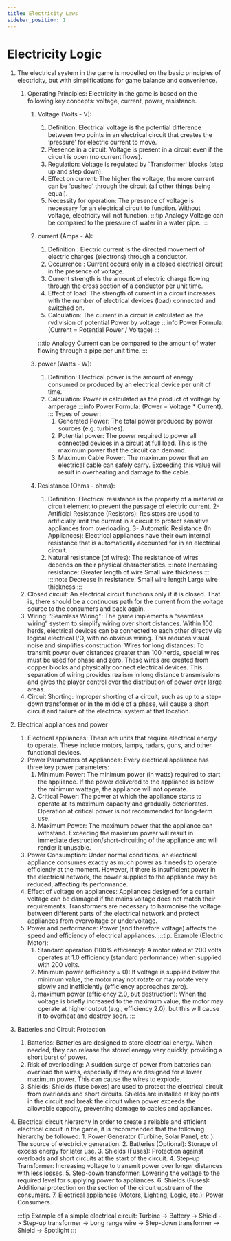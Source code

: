 ```yaml
---
title: Electricity Laws
sidebar_position: 1
---
```


# Electricity Logic
1. The electrical system in the game is modelled on the basic principles of electricity, but with simplifications for game balance and convenience.
    1. Operating Principles: 
     Electricity in the game is based on the following key concepts: voltage, current, power, resistance.
        1. Voltage (Volts - V):
            1. Definition: Electrical voltage is the potential difference between two points in an electrical circuit that creates the ‘pressure’ for electric current to move.
            2. Presence in a circuit: Voltage is present in a circuit even if the circuit is open (no current flows).
            3. Regulation: Voltage is regulated by `Transformer' blocks (step up and step down).
            4. Effect on current: The higher the voltage, the more current can be ‘pushed’ through the circuit (all other things being equal).
            5. Necessity for operation: The presence of voltage is necessary for an electrical circuit to function. Without voltage, electricity will not function.
            :::tip
            Analogy
            Voltage can be compared to the pressure of water in a water pipe.
            :::
        2. current (Amps - A):
            1. Definition : Electric current is the directed movement of electric charges (electrons) through a conductor.
            2. Occurrence : Current occurs only in a closed electrical circuit in the presence of voltage.
            3. Current strength is the amount of electric charge flowing through the cross section of a conductor per unit time.
            4. Effect of load: The strength of current in a circuit increases with the number of electrical devices (load) connected and switched on.
            5. Calculation: The current in a circuit is calculated as the rvdivision of potential Power by voltage 
            :::info
            Power Formula:
            (Current = Potential Power / Voltage)
            :::

            :::tip
            Analogy
            Current can be compared to the amount of water flowing through a pipe per unit time.
            :::
        3. power (Watts - W):
            1. Definition: Electrical power is the amount of energy consumed or produced by an electrical device per unit of time.
            2. Calculation: Power is calculated as the product of voltage by amperage 
            :::info
            Power Formula:
            (Power = Voltage * Current).
            :::
            Types of power:
                1. Generated Power: The total power produced by power sources (e.g. turbines).
                2. Potential power: The power required to power all connected devices in a circuit at full load. This is the maximum power that the circuit can demand.
                3. Maximum Cable Power: The maximum power that an electrical cable can safely carry. Exceeding this value will result in overheating and damage to the cable.
        4. Resistance (Ohms - ohms):
            1. Definition: Electrical resistance is the property of a material or circuit element to prevent the passage of electric current.
            2- Artificial Resistance (Resistors): Resistors are used to artificially limit the current in a circuit to protect sensitive appliances from overloading.
            3- Automatic Resistance (In Appliances): Electrical appliances have their own internal resistance that is automatically accounted for in an electrical circuit.
            4. Natural resistance (of wires): The resistance of wires depends on their physical characteristics.
                :::note
                Increasing resistance:
                    Greater length of wire
                    Small wire thickness
                :::
                ::::note
                Decrease in resistance:
                    Small wire length
                    Large wire thickness
                :::
    2. Closed circuit: An electrical circuit functions only if it is closed. That is, there should be a continuous path for the current from the voltage source to the consumers and back again.
    3. Wiring:
        ‘Seamless Wiring": The game implements a “seamless wiring” system to simplify wiring over short distances. Within 100 herds, electrical devices can be connected to each other directly via logical electrical I/O, with no obvious wiring. This reduces visual noise and simplifies construction.
        Wires for long distances: To transmit power over distances greater than 100 herds, special wires must be used for phase and zero. These wires are created from copper blocks and physically connect electrical devices. This separation of wiring provides realism in long distance transmissions and gives the player control over the distribution of power over large areas.
    4. Circuit Shorting: Improper shorting of a circuit, such as up to a step-down transformer or in the middle of a phase, will cause a short circuit and failure of the electrical system at that location.
2. Electrical appliances and power
    1. Electrical appliances: These are units that require electrical energy to operate. These include motors, lamps, radars, guns, and other functional devices.
    2. Power Parameters of Appliances: Every electrical appliance has three key power parameters:
        1. Minimum Power: The minimum power (in watts) required to start the appliance. If the power delivered to the appliance is below the minimum wattage, the appliance will not operate.
        2. Critical Power: The power at which the appliance starts to operate at its maximum capacity and gradually deteriorates. Operation at critical power is not recommended for long-term use.
        3. Maximum Power: The maximum power that the appliance can withstand. Exceeding the maximum power will result in immediate destruction/short-circuiting of the appliance and will render it unusable.
    3. Power Consumption: Under normal conditions, an electrical appliance consumes exactly as much power as it needs to operate efficiently at the moment. However, if there is insufficient power in the electrical network, the power supplied to the appliance may be reduced, affecting its performance.
    4. Effect of voltage on appliances: Appliances designed for a certain voltage can be damaged if the mains voltage does not match their requirements. Transformers are necessary to harmonise the voltage between different parts of the electrical network and protect appliances from overvoltage or undervoltage.
    5. Power and performance: Power (and therefore voltage) affects the speed and efficiency of electrical appliances.
    :::tip.
    Example (Electric Motor):
        1. Standard operation (100% efficiency): A motor rated at 200 volts operates at 1.0 efficiency (standard performance) when supplied with 200 volts.
        2. Minimum power (efficiency ≈ 0): If voltage is supplied below the minimum value, the motor may not rotate or may rotate very slowly and inefficiently (efficiency approaches zero).
        3. maximum power (efficiency 2.0, but destruction): When the voltage is briefly increased to the maximum value, the motor may operate at higher output (e.g., efficiency 2.0), but this will cause it to overheat and destroy soon.
    :::
3. Batteries and Circuit Protection
    1. Batteries: Batteries are designed to store electrical energy. When needed, they can release the stored energy very quickly, providing a short burst of power.
    2. Risk of overloading: A sudden surge of power from batteries can overload the wires, especially if they are designed for a lower maximum power. This can cause the wires to explode.
    3. Shields: Shields (fuse boxes) are used to protect the electrical circuit from overloads and short circuits. Shields are installed at key points in the circuit and break the circuit when power exceeds the allowable capacity, preventing damage to cables and appliances.
4. Electrical circuit hierarchy
    In order to create a reliable and efficient electrical circuit in the game, it is recommended that the following hierarchy be followed:
        1. Power Generator (Turbine, Solar Panel, etc.): The source of electricity generation.
        2. Batteries (Optional): Storage of excess energy for later use.
        3. Shields (Fuses): Protection against overloads and short circuits at the start of the circuit.
        4. Step-up Transformer: Increasing voltage to transmit power over longer distances with less losses.
        5. Step-down transformer: Lowering the voltage to the required level for supplying power to appliances.
        6. Shields (Fuses): Additional protection on the section of the circuit upstream of the consumers.
        7. Electrical appliances (Motors, Lighting, Logic, etc.): Power Consumers.


    :::tip
        Example of a simple electrical circuit:
        Turbine -> Battery -> Shield -> Step-up transformer -> Long range wire -> Step-down transformer -> Shield -> Spotlight
    :::
